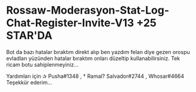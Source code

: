 # Rossaw-Moderasyon-Stat-Log-Chat-Register-Invite-V13 +25 STAR'DA

 Bot da bazı hatalar bıraktım direkt alıp ben yazdım felan diye gezen orospu evladları yüzünden hatalar bıraktım
onları düzeltip kullanabilirsiniz. Tek ricam botu sahiplenmeyiniz...

Yardımları için ✰ Pusha#1348 , † Ramal? Salvador#2744 , Whosar#4664 Teşekkür ederim...

